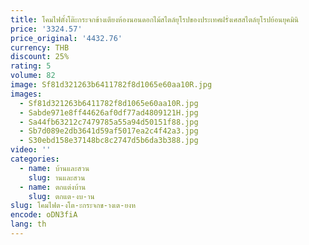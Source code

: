 ```yaml
---
title: โคมไฟตั้งโต๊ะกระจกข้างเตียงห้องนอนดอกไม้สไตล์ยุโรปของประเทศฝรั่งเศสสไตล์ยุโรปย้อนยุคมินิ
price: '3324.57'
price_original: '4432.76'
currency: THB
discount: 25%
rating: 5
volume: 82
image: Sf81d321263b6411782f8d1065e60aa10R.jpg
images:
  - Sf81d321263b6411782f8d1065e60aa10R.jpg
  - Sabde971e8ff44626af0df77ad4809121H.jpg
  - Sa44fb63212c7479785a55a94d50151f88.jpg
  - Sb7d089e2db3641d59af5017ea2c4f42a3.jpg
  - S30ebd158e37148bc8c2747d5b6da3b388.jpg
video: ''
categories:
  - name: บ้านและสวน
    slug: านและสวน
  - name: ตกแต่งบ้าน
    slug: ตกแต-งบ-าน
slug: โคมไฟต-งโต-ะกระจกข-างเต-ยงห
encode: oDN3fiA
lang: th
---
```

  